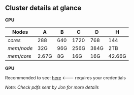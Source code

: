 ## Cluster details at glance

**CPU**

Nodes | A | B  | C | D | H | 
--- | --- | ---| ---| ---| ---
*cores* | 288 | 640 | 1720 | 768 | 144
*mem/node* | 32G | 96G | 256G | 384G | 2TB
*mem/core* |  2.67G | 8G | 16G | 16G | 42.66G


**GPU**

Recommended to see: [here](https://rescomp.well.ox.ac.uk/wiki/Using_the_Rescomp_GPU_resources) <--- requires your credentials



*Note: Check pdfs sent by Jon for more details*




